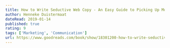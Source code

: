 ```yaml
---
title: How to Write Seductive Web Copy - An Easy Guide to Picking Up More Customers
author: Henneke Duistermaat 
dateRead: 2019-01-14
published: true
rating: 9
tags: ['Marketing', 'Communication']
url: https://www.goodreads.com/book/show/18301200-how-to-write-seductive-web-copy
---
```

